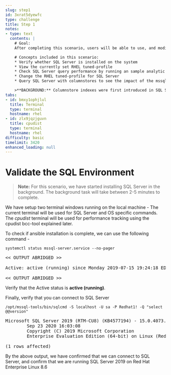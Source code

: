 ```yaml
---
slug: step1
id: 3xrat5dyewfc
type: challenge
title: Step 1
notes:
- type: text
  contents: |
    # Goal:
    After completing this scenario, users will be able to use, and modify RHEL tuned profiles using tuned-adm, and see the impact of that change with Microsoft SQL Server's columnstore feature.

    # Concepts included in this scenario:
    * Verify whether SQL Server is installed on the system
    * View the currently set RHEL tuned-profile
    * Check SQL Server query performance by running an sample analytic query with columnstores
    * Change the RHEL tuned-profile for SQL Server
    * Query SQL Server with columnstores to see the impact of the mssql tuned profile

    >**BACKGROUND:** Columnstore indexes were first introduced in SQL Server 2012. Columnstore feature is available on SQL Server on Linux, and it  offers a new way to store the data in a columnar fashion. This improves the performance of certain analytical queries by at least ten times and are extremely useful in data warehousing scenarios.
tabs:
- id: bmxy1ophjlul
  title: Terminal
  type: terminal
  hostname: rhel
- id: zlx9jqzjguvn
  title: cpudist
  type: terminal
  hostname: rhel
difficulty: basic
timelimit: 3420
enhanced_loading: null
---
```

# Validate the SQL Environment

>**Note:** For this scenario, we have started installing SQL Server in the background. The background task will take between 2-5 minutes to complete.

We have setup two terminal windows running on the local machine - The current terminal will be used for SQL Server and OS specific commands. The *cpudist* terminal will be used for performance tracking using the cpudist bcc-tool explained later.

To check if ansible installation is complete, we can use the following command -

```
systemctl status mssql-server.service --no-pager
```

<pre class="file">
<< OUTPUT ABRIDGED >>

Active: active (running) since Monday 2019-07-15 19:24:18 EDT; 3h 59min left

<< OUTPUT ABRIDGED >>
</pre>

Verify that the Active status is __active (running)__.

Finally, verify that you can connect to SQL Server

```
/opt/mssql-tools/bin/sqlcmd -S localhost -U sa -P Redhat1! -Q "select @@version"
```

<pre class="file">
Microsoft SQL Server 2019 (RTM-CU8) (KB4577194) - 15.0.4073.23 (X64)
        Sep 23 2020 16:03:08
        Copyright (C) 2019 Microsoft Corporation
        Enterprise Evaluation Edition (64-bit) on Linux (Red Hat Enterprise Linux 8.6) <X64>

(1 rows affected)
</pre>

By the above output, we have confirmed that we can connect to SQL Server, and confirm that we are running SQL Server 2019 on Red Hat Enterprise Linux 8.6
